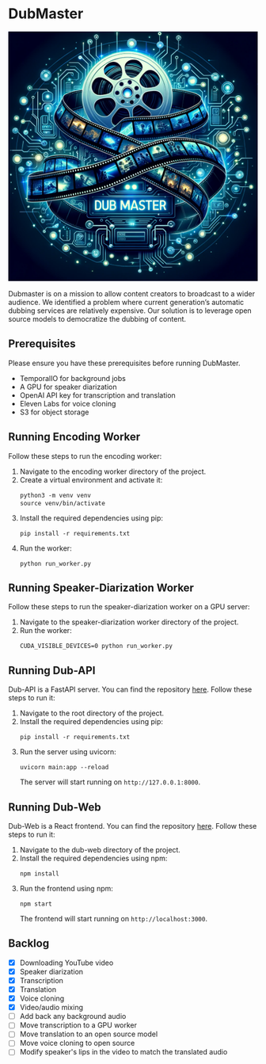 # DubMaster

![Logo](logo.png)

Dubmaster is on a mission to allow content creators to broadcast to a wider audience. We identified a problem where current generation’s automatic dubbing services are relatively expensive. Our solution is to leverage open source models to democratize the dubbing of content.

## Prerequisites

Please ensure you have these prerequisites before running DubMaster.

- TemporalIO for background jobs
- A GPU for speaker diarization
- OpenAI API key for transcription and translation
- Eleven Labs for voice cloning
- S3 for object storage

## Running Encoding Worker

Follow these steps to run the encoding worker:

1. Navigate to the encoding worker directory of the project.
2. Create a virtual environment and activate it:
   ```
   python3 -m venv venv
   source venv/bin/activate
   ```
3. Install the required dependencies using pip:
   ```
   pip install -r requirements.txt
   ```
4. Run the worker:
   ```
   python run_worker.py
   ```

## Running Speaker-Diarization Worker

Follow these steps to run the speaker-diarization worker on a GPU server:

1. Navigate to the speaker-diarization worker directory of the project.
2. Run the worker:
   ```
   CUDA_VISIBLE_DEVICES=0 python run_worker.py
   ```

## Running Dub-API

Dub-API is a FastAPI server. You can find the repository [here](https://github.com/Dub-Master/dub-api). Follow these steps to run it:

1. Navigate to the root directory of the project.
2. Install the required dependencies using pip:
   ```
   pip install -r requirements.txt
   ```
3. Run the server using uvicorn:
   ```
   uvicorn main:app --reload
   ```
   The server will start running on `http://127.0.0.1:8000`.

## Running Dub-Web

Dub-Web is a React frontend. You can find the repository [here](https://github.com/Dub-Master/dub-web). Follow these steps to run it:

1. Navigate to the dub-web directory of the project.
2. Install the required dependencies using npm:
   ```
   npm install
   ```
3. Run the frontend using npm:
   ```
   npm start
   ```
   The frontend will start running on `http://localhost:3000`.

## Backlog

- [x] Downloading YouTube video
- [x] Speaker diarization
- [x] Transcription
- [x] Translation
- [x] Voice cloning
- [x] Video/audio mixing
- [ ] Add back any background audio
- [ ] Move transcription to a GPU worker
- [ ] Move translation to an open source model
- [ ] Move voice cloning to open source
- [ ] Modify speaker's lips in the video to match the translated audio
